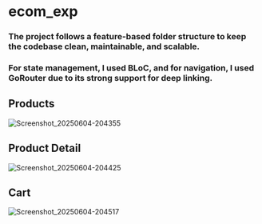 # ecom_exp

### The project follows a feature-based folder structure to keep the codebase clean, maintainable, and scalable.

### For state management, I used BLoC, and for navigation, I used GoRouter due to its strong support for deep linking.

## Products
![Screenshot_20250604-204355](https://github.com/user-attachments/assets/95db153a-e3e6-4c4f-902e-e5149bc827ce)

## Product Detail
![Screenshot_20250604-204425](https://github.com/user-attachments/assets/d4095596-4ab0-428f-85e8-be6c3ad34dbb)

## Cart
![Screenshot_20250604-204517](https://github.com/user-attachments/assets/d6d5a599-11f5-4e3a-aa02-c6a889eca828)
